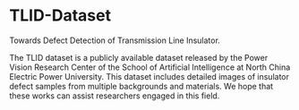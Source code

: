 # TLID-Dataset
Towards Defect Detection of Transmission Line Insulator.


The TLID dataset is a publicly available dataset released by the Power Vision Research Center of the School of Artificial Intelligence at North China Electric Power University. This dataset includes detailed images of insulator defect samples from multiple backgrounds and materials. We hope that these works can assist researchers engaged in this field.
